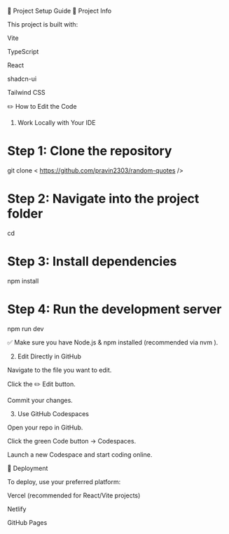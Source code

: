 🚀 Project Setup Guide
📌 Project Info

This project is built with:

Vite

TypeScript

React

shadcn-ui

Tailwind CSS

✏️ How to Edit the Code
1. Work Locally with Your IDE
# Step 1: Clone the repository
git clone < https://github.com/pravin2303/random-quotes />

# Step 2: Navigate into the project folder
cd <random-quotes>

# Step 3: Install dependencies
npm install

# Step 4: Run the development server
npm run dev


✅ Make sure you have Node.js & npm installed (recommended via nvm
).

2. Edit Directly in GitHub

Navigate to the file you want to edit.

Click the ✏️ Edit button.

Commit your changes.

3. Use GitHub Codespaces

Open your repo in GitHub.

Click the green Code button → Codespaces.

Launch a new Codespace and start coding online.

🚢 Deployment

To deploy, use your preferred platform:

Vercel (recommended for React/Vite projects)

Netlify

GitHub Pages
